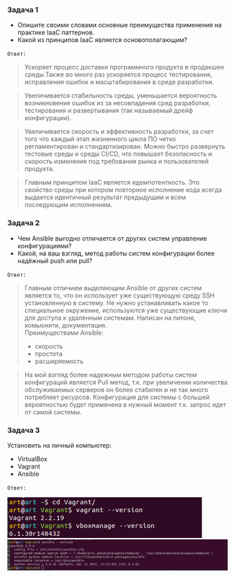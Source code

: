 ### Задача 1
 - Опишите своими словами основные преимущества применения на практике IaaC паттернов.
 - Какой из принципов IaaC является основополагающим?

`Ответ:`

>Ускоряет процесс доставки программного продукта в продакшен среды.Также во много раз ускоряется процесс тестирования, исправления ошибок и масштабирования в среде разработки.

>Увеличивается стабильность среды, уменьшается вероятность возникновения ошибок из за несовпадения сред разработки, тестирования и развертывания (так называемый дрейф конфигурации).

>Увеличивается скорость и эффективность разработки, за счет того что каждый этап жизненного цикла ПО четко регламентирован и стандартизирован. Можно быстро развернуть тестовые среды и среды CI/CD, что повышает безопасность и скорость изменения под требования рынка и пользователей продукта.

>Главным принципом IaaC является идемпотентность. Это свойство среды при котором повторное исполнение кода всегда выдается идентичный результат предыдущим и всем последующим исполнениям.

### Задача 2
 - Чем Ansible выгодно отличается от других систем управление конфигурациями?
 - Какой, на ваш взгляд, метод работы систем конфигурации более надёжный push или pull?

`Ответ:`

>Главным отличием выделяющим Ansible от других систем является то, что он использует уже существующую среду SSH установленную в систему. 
> Не нужно устанавливать какое то специальное окружение, используются уже существующие ключи для доступа к удаленным системам. 
>Написан на питоне, комьюнити, документация.<br> 
>Преимуществами Ansible:
>- скорость
>- простота
>- расширяемость

>На мой взгляд более надежным методом работы систем конфигураций является Pull метод, т.к. при увеличении количества обслуживаемых серверов он более стабилен и не так много потребляет ресурсов. 
> Конфигурация для системы с большей вероятностью будет применена в нужный момент т.к. запрос идет от самой системы.

### Задача 3
Установить на личный компьютер:
 - VirtualBox
 - Vagrant
 - Ansible

`Ответ:`<br>

![drawing](result1.png)
![drawing](result2.png)